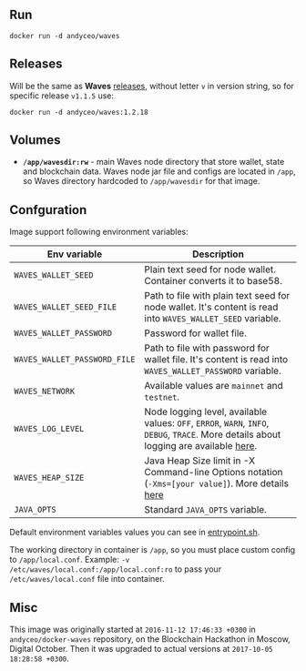 ## Run

    docker run -d andyceo/waves


## Releases

Will be the same as **Waves** [releases](https://github.com/wavesplatform/Waves/releases), without letter `v` in version string, so for specific release `v1.1.5` use:

    docker run -d andyceo/waves:1.2.18


## Volumes

- **`/app/wavesdir:rw`** - main Waves node directory that store wallet, state and blockchain data. Waves node jar file and configs are located in `/app`, so Waves directory hardcoded to `/app/wavesdir` for that image.


## Confguration

Image support following environment variables:

|Env variable                 |Description   |
|-----------------------------|--------------|
|`WAVES_WALLET_SEED`          |Plain text seed for node wallet. Container converts it to base58.   |
|`WAVES_WALLET_SEED_FILE`     |Path to file with plain text seed for node wallet. It's content is read into `WAVES_WALLET_SEED` variable.   |
|`WAVES_WALLET_PASSWORD`      |Password for wallet file.    |
|`WAVES_WALLET_PASSWORD_FILE` |Path to file with password for wallet file. It's content is read into `WAVES_WALLET_PASSWORD` variable.   |
|`WAVES_NETWORK`              |Available values are `mainnet` and `testnet`.   |
|`WAVES_LOG_LEVEL`            |Node logging level, available values: `OFF`, `ERROR`, `WARN`, `INFO`, `DEBUG`, `TRACE`. More details about logging are available [here](https://docs.wavesplatform.com/en/waves-full-node/logging.html).   |
|`WAVES_HEAP_SIZE`            |Java Heap Size limit in -X Command-line Options notation (`-Xms=[your value]`). More details [here](https://docs.oracle.com/cd/E13150_01/jrockit_jvm/jrockit/jrdocs/refman/optionX.html)   |
|`JAVA_OPTS`                  |Standard `JAVA_OPTS` variable.   |

Default environment variables values you can see in [entrypoint.sh](entrypoint.sh).

The working directory in container is `/app`, so you must place custom config to `/app/local.conf`. Example: `-v /etc/waves/local.conf:/app/local.conf:ro` to pass your `/etc/waves/local.conf` file into container.


## Misc

This image was originally started at `2016-11-12 17:46:33 +0300` in `andyceo/docker-waves` repository, on the Blockchain Hackathon in Moscow, Digital October. Then it was upgraded to actual versions at `2017-10-05 18:28:58 +0300`.
